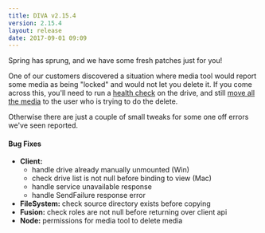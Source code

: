 ```yaml
---
title: DIVA v2.15.4
version: 2.15.4
layout: release
date: 2017-09-01 09:09
---
```


Spring has sprung, and we have some fresh patches just for you!

One of our customers discovered a situation where media tool would report some media as being "locked" and would not let you delete it. If you come across this, you'll need to run a [health check](http://help.group6.co.nz/v2/articles/health-check-drive.html) on the drive, and still [move all the media](http://help.group6.co.nz/v2/articles/move-many-users-media.html) to the user who is trying to do the delete.

Otherwise there are just a couple of small tweaks for some one off errors we've seen reported.

#### Bug Fixes

* **Client:**
  * handle drive already manually unmounted (Win)
  * check drive list is not null before binding to view (Mac)
  * handle service unavailable response
  * handle SendFailure response error
* **FileSystem:** check source directory exists before copying
* **Fusion:** check roles are not null before returning over client api
* **Node:** permissions for media tool to delete media

